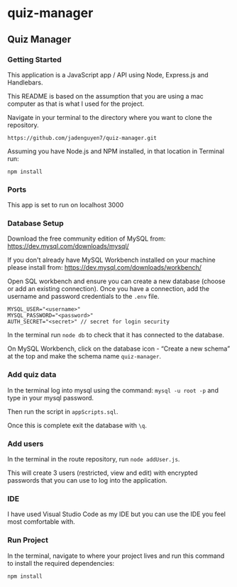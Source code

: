 # quiz-manager

## Quiz Manager

### Getting Started
This application is a JavaScript app / API using Node, Express.js and Handlebars.

This README is based on the assumption that you are using a mac computer as that is what I used for the project.

Navigate in your terminal to the directory where you want to clone the repository. 

`https://github.com/jadenguyen7/quiz-manager.git`

Assuming you have Node.js and NPM installed, in that location in Terminal run:

`npm install`

### Ports

This app is set to run on localhost 3000

### Database Setup
Download the free community edition of MySQL from:
https://dev.mysql.com/downloads/mysql/

If you don't already have MySQL Workbench installed on your machine please install from:
https://dev.mysql.com/downloads/workbench/

Open SQL workbench and ensure you can create a new database (choose or add an existing connection). Once you have a connection, add the username and password credentials to the `.env` file.

```
MYSQL_USER="<username>"
MYSQL_PASSWORD="<password>"
AUTH_SECRET="<secret>" // secret for login security
```
In the terminal run `node db` to check that it has connected to the database.

On MySQL Workbench, click on the database icon - “Create a new schema” at the top and make the schema name `quiz-manager`.

### Add quiz data
In the terminal log into mysql using the command: `mysql -u root -p` and type in your mysql password.

Then run the script in `appScripts.sql`.

Once this is complete exit the database with `\q`.

### Add users
In the terminal in the route repository, run `node addUser.js`.

This will create 3 users (restricted, view and edit) with encrypted passwords that you can use to log into the application.

### IDE
I have used Visual Studio Code as my IDE but you can use the IDE you feel most comfortable with.

### Run Project
In the terminal, navigate to where your project lives and run this command to install the required dependencies:

`npm install`